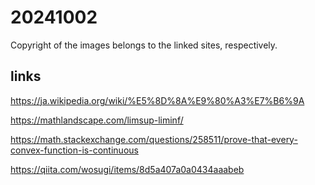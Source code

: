 # 20241002

Copyright of the images belongs to the linked sites, respectively.

## links

https://ja.wikipedia.org/wiki/%E5%8D%8A%E9%80%A3%E7%B6%9A

https://mathlandscape.com/limsup-liminf/

https://math.stackexchange.com/questions/258511/prove-that-every-convex-function-is-continuous

https://qiita.com/wosugi/items/8d5a407a0a0434aaabeb
